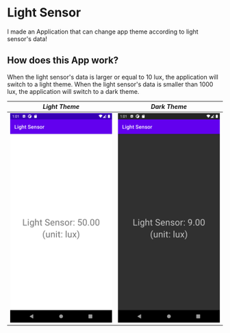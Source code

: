 # Light Sensor
I made an Application that can change app theme according to light sensor's data!

## How does this App work?
When the light sensor's data is larger or equal to 10 lux, the application will switch to a light theme.
When the light sensor's data is smaller than 1000 lux, the application will switch to a dark theme.


| *Light Theme* | *Dark Theme* |
|------------|-------------|
| <img src="https://github.com/randyshee/Android-App/blob/main/Image/LightSensorImage/LightSensorImage1.png" width="500"> | <img src="https://github.com/randyshee/Android-App/blob/main/Image/LightSensorImage/LightSensorImage2.png" width="500">
